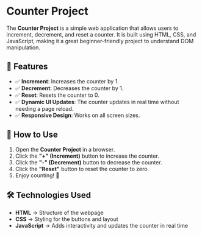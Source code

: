 # Counter Project

The **Counter Project** is a simple web application that allows users to increment, decrement, and reset a counter. It is built using HTML, CSS, and JavaScript, making it a great beginner-friendly project to understand DOM manipulation.

## 🚀 Features
- ✅ **Increment**: Increases the counter by 1.
- ✅ **Decrement**: Decreases the counter by 1.
- ✅ **Reset**: Resets the counter to 0.
- ✅ **Dynamic UI Updates**: The counter updates in real time without needing a page reload.
- ✅ **Responsive Design**: Works on all screen sizes.

## 🎯 How to Use
1. Open the **Counter Project** in a browser.
2. Click the **"+" (Increment)** button to increase the counter.
3. Click the **"-" (Decrement)** button to decrease the counter.
4. Click the **"Reset"** button to reset the counter to zero.
5. Enjoy counting! 🎉

## 🛠️ Technologies Used
- **HTML** → Structure of the webpage
- **CSS** → Styling for the buttons and layout
- **JavaScript** → Adds interactivity and updates the counter in real time

